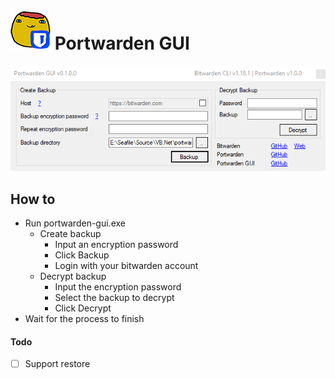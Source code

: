 # ![](icon.png) Portwarden GUI

![](screenshot.png)

## How to
- Run portwarden-gui.exe
  - Create backup
    - Input an encryption password
    - Click Backup
    - Login with your bitwarden account
  - Decrypt backup
    - Input the encryption password
    - Select the backup to decrypt
    - Click Decrypt
- Wait for the process to finish

#### Todo
- [ ] Support restore